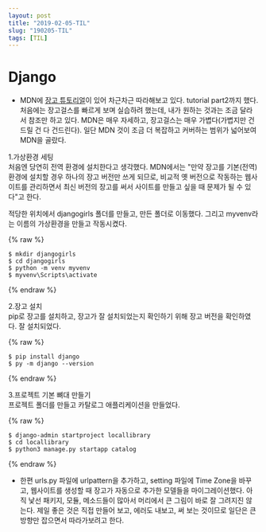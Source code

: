 ```yaml
---
layout: post
title: "2019-02-05-TIL"
slug: "190205-TIL"
tags: [TIL]
---
```


# Django

* MDN에 [장고 튜토리얼]이 있어 차근차근 따라해보고 있다. tutorial part2까지 했다. 처음에는 장고걸스를 빠르게 보며 실습하려 했는데, 내가 원하는 것과는 조금 달라서 참조만 하고 있다. MDN은 매우 자세하고, 장고걸스는 매우 가볍다(가볍지만 건드릴 건 다 건드린다). 일단 MDN 것이 조금 더 복잡하고 커버하는 범위가 넓어보여 MDN을 골랐다. 

1.가상환경 세팅  
처음엔 당연히 전역 환경에 설치한다고 생각했다. MDN에서는 "만약 장고를 기본(전역) 환경에 설치할 경우 하나의 장고 버전만 쓰게 되므로, 비교적 옛 버전으로 작동하는 웹사이트를 관리하면서 최신 버전의 장고를 써서 사이트를 만들고 싶을 때 문제가 될 수 있다"고 한다. 

적당한 위치에서 djangogirls 폴더를 만들고, 만든 폴더로 이동했다. 그리고 myvenv라는 이름의 가상환경을 만들고 작동시켰다. 

{% raw %}
```
$ mkdir djangogirls
$ cd djangogirls
$ python -m venv myvenv
$ myvenv\Scripts\activate
```
{% endraw %}


2.장고 설치  
pip로 장고를 설치하고, 장고가 잘 설치되었는지 확인하기 위해 장고 버전을 확인하였다. 잘 설치되었다. 

{% raw %}
```
$ pip install django
$ py -m django --version
```
{% endraw %}

3.프로젝트 기본 뼈대 만들기  
프로젝트 폴더를 만들고 카탈로그 애플리케이션을 만들었다.

{% raw %}
```
$ django-admin startproject locallibrary
$ cd locallibrary
$ python3 manage.py startapp catalog
```
{% endraw %}

* 한편 urls.py 파일에 urlpattern을 추가하고, setting 파일에 Time Zone을 바꾸고, 웹사이트를 생성할 때 장고가 자동으로 추가한 모델들을 마이그레이션했다. 아직 낯선 패키지, 모듈, 메소드들이 많아서 머리에서 큰 그림이 바로 잘 그려지진 않는다. 제일 좋은 것은 직접 만들어 보고, 에러도 내보고, 써 보는 것이므로 일단은 큰 방향만 잡으면서 따라가보려고 한다. 


[장고 튜토리얼]: https://developer.mozilla.org/ko/docs/Learn/Server-side/Django "장고 튜토리얼"